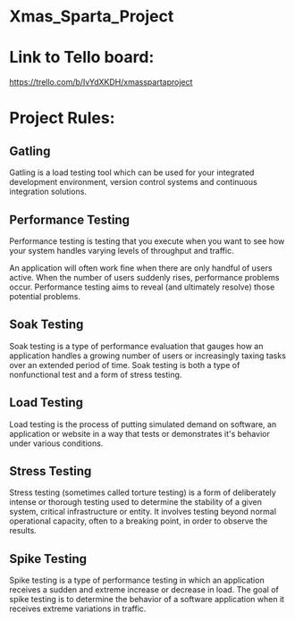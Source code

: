 # Xmas_Sparta_Project

# Link to Tello board:
https://trello.com/b/IvYdXKDH/xmasspartaproject

# Project Rules:

## Gatling

Gatling is a load testing tool which can be used for your integrated development environment, version control systems and continuous integration solutions.

## Performance Testing

Performance testing is testing that you execute when you want to see how your system handles varying levels of throughput and traffic.

An application will often work fine when there are only handful of users active. When the number of users suddenly rises, performance problems occur. Performance testing aims to reveal (and ultimately resolve) those potential problems.

## Soak Testing

Soak testing is a type of performance evaluation that gauges how an application handles a growing number of users or increasingly taxing tasks over an extended period of time. Soak testing is both a type of nonfunctional test and a form of stress testing.

## Load Testing

Load testing is the process of putting simulated demand on software, an application or website in a way that tests or demonstrates it's behavior under various conditions.

## Stress Testing

Stress testing (sometimes called torture testing) is a form of deliberately intense or thorough testing used to determine the stability of a given system, critical infrastructure or entity. It involves testing beyond normal operational capacity, often to a breaking point, in order to observe the results.

## Spike Testing 

Spike testing is a type of performance testing in which an application receives a sudden and extreme increase or decrease in load. The goal of spike testing is to determine the behavior of a software application when it receives extreme variations in traffic.